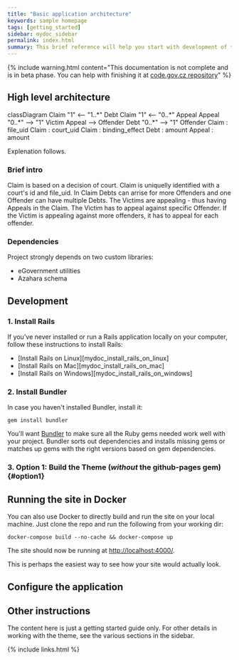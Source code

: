 ```yaml
---
title: "Basic application architecture"
keywords: sample homepage
tags: [getting_started]
sidebar: mydoc_sidebar
permalink: index.html
summary: This brief reference will help you start with development of this project.
---
```


{% include warning.html content="This documentation is not complete and is in beta phase.
You can help with finishing it at <a href='https://code.gov.cz/msp/victims_compensation_fund'>code.gov.cz repository</a>" %}

## High level architecture

<div class="mermaid">
classDiagram
    Claim "1" <-- "1..*" Debt
    Claim "1" <-- "0..*" Appeal
    Appeal "0..*" --> "1" Victim
    Appeal --> Offender
    Debt "0..*" --> "1" Offender
    Claim : file_uid
    Claim : court_uid
    Claim : binding_effect
    Debt : amount
    Appeal : amount
</div>

Explenation follows.

### Brief intro

Claim is based on a decision of court. Claim is uniquelly identified with a court's id and file_uid. In Claim Debts can arrise for more Offenders and one Offender can have multiple Debts. The Victims are appealing - thus having Appeals in the Claim. The Victim has to appeal against specific Offender. If the Victim is appealing against more offenders, it has to appeal for each offender.

### Dependencies

Project strongly depends on two custom libraries:

* eGovernment utilities
* Azahara schema


## Development

### 1. Install Rails

If you've never installed or run a Rails application locally on your computer, follow these instructions to install Rails:

* [Install Rails on Linux][mydoc_install_rails_on_linux]
* [Install Rails on Mac][mydoc_install_rails_on_mac]
* [Install Rails on Windows][mydoc_install_rails_on_windows]

### 2. Install Bundler

In case you haven't installed Bundler, install it:

```
gem install bundler
```

You'll want [Bundler](http://bundler.io/) to make sure all the Ruby gems needed work well with your project. Bundler sorts out dependencies and installs missing gems or matches up gems with the right versions based on gem dependencies.

### 3. Option 1: Build the Theme (*without* the github-pages gem) {#option1}


## Running the site in Docker

You can also use Docker to directly build and run the site on your local machine. Just clone the repo and run the following from your working dir:
```
docker-compose build --no-cache && docker-compose up
```
The site should now be running at [http://localhost:4000/](http://localhost:4000/).

This is perhaps the easiest way to see how your site would actually look.

## Configure the application

## Other instructions

The content here is just a getting started guide only. For other details in working with the theme, see the various sections in the sidebar.

{% include links.html %}
